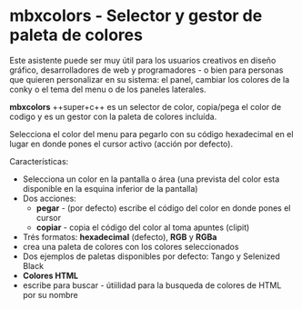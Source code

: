 <div class="gal1">
    <a href="../../img/mbxcolors.jpg" title="mbxcolors"><img src="../../img/mbxcolors.jpg" alt="" /></a>
</div>


# mbxcolors - Selector y gestor de paleta de colores

Este asistente puede ser muy útil para los usuarios creativos en diseño gráfico,  desarrolladores de web y programadores - o bien para personas que quieren personalizar en su sistema: el panel, cambiar los colores de la conky o el  tema del menu o de los paneles laterales.

**mbxcolors** ++super+c++ es un selector de color, copia/pega el color de codigo y es un gestor con la paleta de colores incluída.

Selecciona el color del menu para pegarlo con su código hexadecimal en el lugar en donde pones el cursor activo (acción por defecto).

Características:

* Selecciona un color en la pantalla o área (una prevista del color esta disponible en la esquina inferior de la pantalla)
* Dos acciones:
    - **pegar** - (por defecto) escribe el código del color en donde pones el cursor
    - **copiar** - copia el código del color al toma apuntes (clipit)
* Trés formatos: **hexadecimal** (defecto), **RGB** y **RGBa**
* crea una paleta de colores con los colores seleccionados
* Dos ejemplos de paletas disponibles por defecto: Tango y  Selenized Black
* **Colores HTML**
* escribe para buscar - útiilidad para la busqueda de colores de HTML  por su nombre
